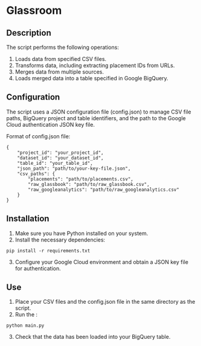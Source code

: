 # Glassroom

## Description

The script performs the following operations:
1. Loads data from specified CSV files.
2. Transforms data, including extracting placement IDs from URLs.
3. Merges data from multiple sources.
4. Loads merged data into a table specified in Google BigQuery.

## Configuration

The script uses a JSON configuration file (config.json) to manage CSV file paths, BigQuery project and table identifiers, and the path to the Google Cloud authentication JSON key file.

Format of config.json file:

```
{
    "project_id": "your_project_id",
    "dataset_id": "your_dataset_id",
    "table_id": "your_table_id",
    "json_path": "path/to/your-key-file.json",
    "csv_paths": {
        "placements": "path/to/placements.csv",
        "raw_glassbook": "path/to/raw_glassbook.csv",
        "raw_googleanalytics": "path/to/raw_googleanalytics.csv"
    }
}
```

## Installation

1. Make sure you have Python installed on your system.
2. Install the necessary dependencies:
```
pip install -r requirements.txt
```
3. Configure your Google Cloud environment and obtain a JSON key file for authentication.

## Use

1. Place your CSV files and the config.json file in the same directory as the script.
2. Run the :
```
python main.py
```
3. Check that the data has been loaded into your BigQuery table.
